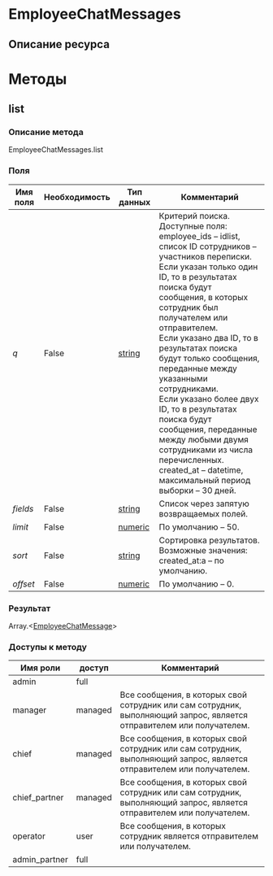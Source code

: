 
# EmployeeChatMessages

## Описание ресурса

# Методы

## list

### Описание метода
EmployeeChatMessages.list<br/>
### Поля

| Имя поля | Необходимость | Тип данных | Комментарий |
|---|---|---|---|
|*q*|False|[string](/docs/types/string.md)|Критерий поиска.<br/>Доступные поля:<br/>employee_ids – idlist, список ID сотрудников – участников переписки.<br/>Если указан только один ID, то в результатах поиска будут сообщения, в которых сотрудник был получателем или отправителем.<br/>Если указано два ID, то в результатах поиска будут только сообщения, переданные между указанными сотрудниками.<br/>Если указано более двух ID, то в результатах поиска будут сообщения, переданные между любыми двумя сотрудниками из числа перечисленных.<br/>created_at – datetime, максимальный период выборки – 30 дней.<br/>|
|*fields*|False|[string](/docs/types/string.md)|Список через запятую возвращаемых полей.<br/>|
|*limit*|False|[numeric](/docs/types/numeric.md)|По умолчанию – 50.<br/>|
|*sort*|False|[string](/docs/types/string.md)|Сортировка результатов.<br/>Возможные значения:<br/>created_at:a – по умолчанию.<br/>|
|*offset*|False|[numeric](/docs/types/numeric.md)|По умолчанию – 0.<br/>|

### Результат
Array.<[EmployeeChatMessage](/docs/types/EmployeeChatMessage.md)>
### Доступы к методу

| Имя роли | доступ | Комментарий |
|---|---|---|
|admin|full||
|manager|managed|Все сообщения, в которых свой сотрудник или сам сотрудник, выполняющий запрос, является отправителем или получателем.|
|chief|managed|Все сообщения, в которых свой сотрудник или сам сотрудник, выполняющий запрос, является отправителем или получателем.|
|chief_partner|managed|Все сообщения, в которых свой сотрудник или сам сотрудник, выполняющий запрос, является отправителем или получателем.|
|operator|user|Все сообщения, в которых сотрудник является  отправителем или получателем.|
|admin_partner|full||
